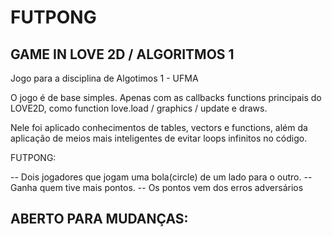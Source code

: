 # FUTPONG
GAME IN LOVE 2D / ALGORITMOS 1
 -- 

 
 Jogo para a disciplina de Algotimos 1 - UFMA
 
 
 O jogo é de base simples. Apenas com as callbacks functions principais do LOVE2D, como function love.load / graphics / update e draws.
 
 Nele foi aplicado conhecimentos de tables, vectors e functions, além da aplicação de meios mais inteligentes de evitar loops infinitos no código.
 
 
 FUTPONG:
 
 -- Dois jogadores que jogam uma bola(circle) de um lado para o outro.
 -- Ganha quem tive mais pontos.
 -- Os pontos vem dos erros adversários
 
 
 ABERTO PARA MUDANÇAS:
 ---------------------------------------------------------------------------------------------------------------------------
